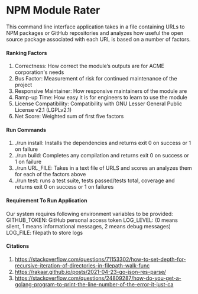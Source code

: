 # NPM Module Rater

This command line interface application takes in a file containing URLs to NPM packages or GitHub repositories and
analyzes how useful the open source package associated with each URL is based on a number of factors.

#### Ranking Factors
1) Correctness: How correct the module’s outputs are for ACME corporation's needs 
2) Bus Factor: Measurement of risk for continued maintenance of the project
3) Responsive Maintainer: How responsive maintainers of the module are
4) Ramp-up Time: How easy it is for engineers to learn to use the module
5) License Compatibility: Compatibility with GNU Lesser General Public License v2.1 (LGPLv2.1)
6) Net Score: Weighted sum of first five factors

#### Run Commands
1) ./run install: Installs the dependencies and returns exit 0 on success or 1 on failure
2) ./run build: Completes any compilation and returns exit 0 on success or 1 on failure
3) ./run URL_FILE: Takes in a text file of URLS and scores an analyzes them for each of the factors above
4) ./run test: runs a test suite, tests passed/tests total, coverage and returns exit 0 on success or 1 on failures

#### Requirement To Run Application
Our system requires following environment variables to be provided:
GITHUB_TOKEN: GitHub personal access token
LOG_LEVEL: (0 means silent, 1 means informational messages, 2 means debug messages)
LOG_FILE: filepath to store logs

#### Citations
1) https://stackoverflow.com/questions/71153302/how-to-set-depth-for-recursive-iteration-of-directories-in-filepath-walk-func
2) https://rakaar.github.io/posts/2021-04-23-go-json-res-parse/
3) https://stackoverflow.com/questions/24809287/how-do-you-get-a-golang-program-to-print-the-line-number-of-the-error-it-just-ca
